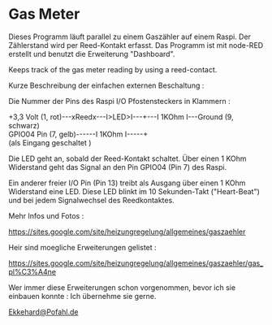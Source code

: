 # Gas Meter

Dieses Programm läuft parallel zu einem Gaszähler auf einem Raspi. Der Zählerstand wird per Reed-Kontakt erfasst. Das Programm ist mit node-RED erstellt und benutzt die Erweiterung "Dashboard".

Keeps track of the gas meter reading by using a reed-contact.

Kurze Beschreibung der einfachen externen Beschaltung :

Die Nummer der Pins des Raspi I/O Pfostensteckers in Klammern :

+3,3 Volt (1, rot)---xReedx---I>LED>I---+---I 1KOhm I---Ground (9, schwarz)   
GPIO04 Pin (7, gelb)------I 1KOhm I-----+  
(als Eingang geschaltet )

Die LED geht an, sobald der Reed-Kontakt schaltet. Über einen 1 KOhm Widerstand geht das Signal an den Pin GPIO04 (Pin 7) des Raspi.

Ein anderer freier I/O Pin (Pin 13) treibt als Ausgang über einen 1 KOhm Widerstand eine LED. Diese LED blinkt im 10 Sekunden-Takt ("Heart-Beat") und bei jedem Signalwechsel des Reedkontaktes.

Mehr Infos und Fotos :

https://sites.google.com/site/heizungregelung/allgemeines/gaszaehler

Heir sind moegliche Erweiterungen gelistet :

https://sites.google.com/site/heizungregelung/allgemeines/gaszaehler/gas_pl%C3%A4ne

Wer immer diese Erweiterungen schon vorgenommen, bevor ich sie einbauen konnte : Ich übernehme sie gerne.

Ekkehard@Pofahl.de
